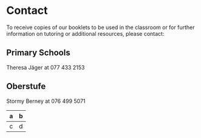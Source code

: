 # Contact


To receive copies of our booklets to be used in the classroom or for further information on tutoring or additional resources, please contact: 

## Primary Schools
Theresa Jäger at 077 433 2153

## Oberstufe
Stormy Berney at 076 499 5071

| a | b |
|--|--|
| c | d |

<!--stackedit_data:
eyJoaXN0b3J5IjpbLTE5NTQ5MTM1NTQsMTUyMjQxNzUzOF19
-->